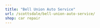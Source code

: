 ```yaml
---
title: "Bell Union Auto Service"
url: /scottsdale/bell-union-auto-service/
shop: car repair
---
```

